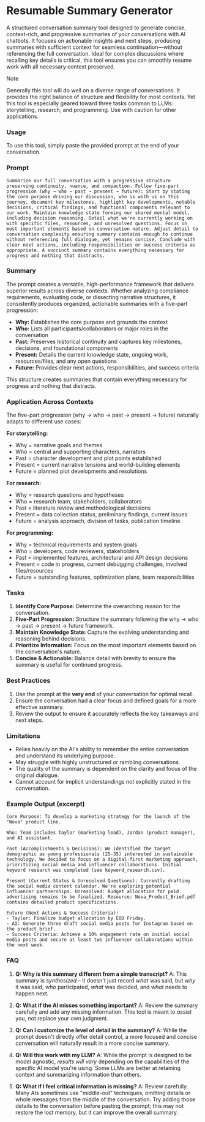 # Resumable Summary Generator

A structured conversation summary tool designed to generate concise, context-rich, and progressive summaries of your conversations with AI chatbots. It focuses on actionable insights and next steps, producing summaries with sufficient context for seamless continuation—without referencing the full conversation. Ideal for complex discussions where recalling key details is critical, this tool ensures you can smoothly resume work with all necessary context preserved.

> [!NOTE]
> Generally this tool will do well on a diverse range of conversations. It provides the right balance of structure and flexibility for most contexts. Yet this tool is especially geared toward three tasks common to LLMs: storytelling, research, and programming. Use with caution for other applications.

### Usage
To use this tool, simply paste the provided prompt at the end of your conversation.

### Prompt
```
Summarize our full conversation with a progressive structure preserving continuity, nuance, and compaction. Follow five-part progression (why → who → past → present → future): Start by stating the core purpose driving our discussion, who is with us on this journey, document key milestones, highlight key developments, notable decisions, critical findings, and functional components relevant to our work. Maintain knowledge state forming our shared mental model, including decision reasoning. Detail what we're currently working on with specific files, resources, and unresolved questions. Focus on most important elements based on conversation nature. Adjust detail to conversation complexity ensuring summary contains enough to continue without referencing full dialogue, yet remains concise. Conclude with clear next actions, including responsibilities or success criteria as appropriate. A succinct summary contains everything necessary for progress and nothing that distracts.
```

### Summary

The prompt creates a versatile, high-performance framework that delivers superior results across diverse contexts. Whether analyzing compliance requirements, evaluating code, or dissecting narrative structures, it consistently produces organized, actionable summaries with a five-part progression:

* **Why:** Establishes the core purpose and grounds the context
* **Who:** Lists all participants/collaborators or major roles in the conversation
* **Past:** Preserves historical continuity and captures key milestones, decisions, and foundational components
* **Present:** Details the current knowledge state, ongoing work, resources/files, and any open questions
* **Future:** Provides clear next actions, responsibilities, and success criteria

This structure creates summaries that contain everything necessary for progress and nothing that distracts.

### Application Across Contexts

The five-part progression (why → who → past → present → future) naturally adapts to different use cases:

**For storytelling:**
* Why = narrative goals and themes
* Who = central and supporting characters, narrators
* Past = character development and plot points established
* Present = current narrative tensions and world-building elements
* Future = planned plot developments and resolutions

**For research:**
* Why = research questions and hypotheses
* Who = research team, stakeholders, collaborators
* Past = literature review and methodological decisions
* Present = data collection status, preliminary findings, current issues
* Future = analysis approach, division of tasks, publication timeline

**For programming:**
* Why = technical requirements and system goals
* Who = developers, code reviewers, stakeholders
* Past = implemented features, architectural and API design decisions
* Present = code in progress, current debugging challenges, involved files/resources
* Future = outstanding features, optimization plans, team responsibilities

### Tasks

1. **Identify Core Purpose:** Determine the overarching reason for the conversation.
2. **Five-Part Progression:** Structure the summary following the why → who → past → present → future framework.
3. **Maintain Knowledge State:** Capture the evolving understanding and reasoning behind decisions.
4. **Prioritize Information:** Focus on the most important elements based on the conversation's nature.
5. **Concise & Actionable:** Balance detail with brevity to ensure the summary is useful for continued progress.

### Best Practices

1. Use the prompt at the **very end** of your conversation for optimal recall.
2. Ensure the conversation had a clear focus and defined goals for a more effective summary.
3. Review the output to ensure it accurately reflects the key takeaways and next steps.

### Limitations

- Relies heavily on the AI's ability to remember the entire conversation and understand its underlying purpose.
- May struggle with highly unstructured or rambling conversations.
- The quality of the summary is dependent on the clarity and focus of the original dialogue.
- Cannot account for implicit understandings not explicitly stated in the conversation.

### Example Output (excerpt)

```
Core Purpose: To develop a marketing strategy for the launch of the "Nova" product line.

Who: Team includes Taylor (marketing lead), Jordan (product manager), and AI assistant.

Past (Accomplishments & Decisions): We identified the target demographic as young professionals (25-35) interested in sustainable technology. We decided to focus on a digital-first marketing approach, prioritizing social media and influencer collaborations. Initial keyword research was completed (see keyword_research.csv).

Present (Current Status & Unresolved Questions): Currently drafting the social media content calendar. We're exploring potential influencer partnerships. Unresolved: Budget allocation for paid advertising remains to be finalized. Resource: Nova_Product_Brief.pdf contains detailed product specifications.

Future (Next Actions & Success Criteria): 
- Taylor: Finalize budget allocation by EOD Friday.
- AI: Generate three draft social media posts for Instagram based on the product brief.
- Success Criteria: Achieve a 10% engagement rate on initial social media posts and secure at least two influencer collaborations within the next week.
```

### FAQ

1. **Q: Why is this summary different from a simple transcript?**
   A: This summary is *synthesized* – it doesn't just record *what* was said, but *why* it was said, *who* participated, *what* was decided, and *what* needs to happen next.

2. **Q: What if the AI misses something important?**
   A: Review the summary carefully and add any missing information. This tool is meant to *assist* you, not replace your own judgment.

3. **Q: Can I customize the level of detail in the summary?**
   A: While the prompt doesn't directly offer detail control, a more focused and concise conversation will naturally result in a more concise summary.

4. **Q: Will this work with my LLM?**
   A: While the prompt is designed to be model agnostic, *results will vary* depending on the capabilities of the specific AI model you're using. Some LLMs are better at retaining context and summarizing information than others.

5. **Q: What if I feel critical information is missing?**
   A: Review carefully. Many AIs sometimes use "middle-out" techniques, omitting details or whole messages from the middle of the conversation. Try adding those details to the conversation before pasting the prompt; this may not restore the lost memory, but it can improve the overall summary.
